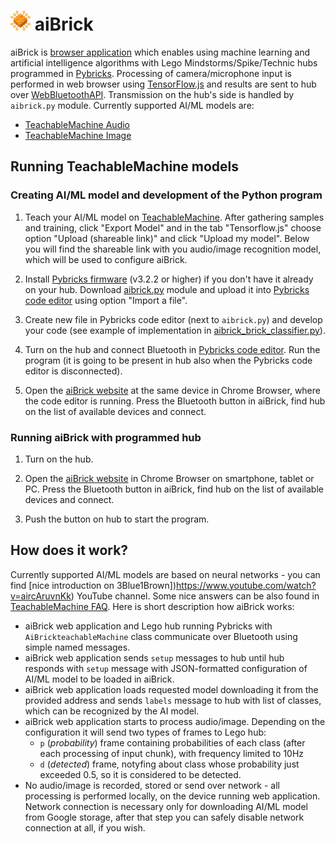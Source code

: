 # ![](ai-brick-ic.png) aiBrick

aiBrick is [browser application](https://repkovsky.github.io/aibrick) which enables using machine learning and artificial intelligence algorithms with Lego Mindstorms/Spike/Technic hubs programmed in [Pybricks](https://pybricks.com/). Processing of camera/microphone input is performed in web browser using [TensorFlow.js](https://www.tensorflow.org/js) and results are sent to hub over [WebBluetoothAPI](https://developer.mozilla.org/en-US/docs/Web/API/Web_Bluetooth_API). Transmission on the hub's side is handled by `aibrick.py` module. Currently supported AI/ML models are:
* [TeachableMachine Audio](https://teachablemachine.withgoogle.com/train/audio)
* [TeachableMachine Image](https://teachablemachine.withgoogle.com/train/image)

## Running TeachableMachine models

### Creating AI/ML model and development of the Python program

1. Teach your AI/ML model on [TeachableMachine](https://teachablemachine.withgoogle.com/). After gathering samples and training, click "Export Model" and in the tab "Tensorflow.js" choose option "Upload (shareable link)" and click "Upload my model". Below you will find the shareable link with you audio/image recognition model, which will be used to configure aiBrick.

2. Install [Pybricks firmware](https://code.pybricks.com/) (v3.2.2 or higher) if you don't have it already on your hub. Download [aibrick.py](aibrick.py) module and upload it into [Pybricks code editor](https://code.pybricks.com/) using option "Import a file".

3. Create new file in Pybricks code editor (next to `aibrick.py`) and develop your code (see example of implementation in [aibrick_brick_classifier.py](aibrick_brick_classifier.py)).

4. Turn on the hub and connect Bluetooth in [Pybricks code editor](https://code.pybricks.com/). Run the program (it is going to be present in hub also when the Pybricks code editor is disconnected).

5. Open the [aiBrick website](https://repkovsky.github.io/aibrick) at the same device in Chrome Browser, where the code editor is running. Press the Bluetooth button in aiBrick, find hub on the list of available devices and connect.

### Running aiBrick with programmed hub

1. Turn on the hub.

2. Open the [aiBrick website](https://repkovsky.github.io/aibrick) in Chrome Browser on smartphone, tablet or PC. Press the Bluetooth button in aiBrick, find hub on the list of available devices and connect.

3. Push the button on hub to start the program.

## How does it work?

Currently supported AI/ML models are based on neural networks - you can find [nice introduction on 3Blue1Brown])https://www.youtube.com/watch?v=aircAruvnKk) YouTube channel. Some nice answers can be also found in [TeachableMachine FAQ](https://teachablemachine.withgoogle.com/faq). Here is short description how aiBrick works:
* aiBrick web application and Lego hub running Pybricks with `AiBrickteachableMachine` class communicate over Bluetooth using simple named messages.
* aiBrick web application sends `setup` messages to hub until hub responds with `setup` message with JSON-formatted configuration of AI/ML model to be loaded in aiBrick.
* aiBrick web application loads requested model downloading it from the provided address and sends `labels` message to hub with list of classes, which can be recognized by the AI model.
* aiBrick web application starts to process audio/image. Depending on the configuration it will send two types of frames to Lego hub:
  * `p` (_probability_) frame containing probabilities of each class (after each processing of input chunk), with frequency limited to 10Hz
  * `d` (_detected_) frame, notyfing about class whose probability just exceeded 0.5, so it is considered to be detected.
* No audio/image is recorded, stored or send over network - all processing is performed locally, on the device running web application. Network connection is necessary only for downloading AI/ML model from Google storage, after that step you can safely disable network connection at all, if you wish.
